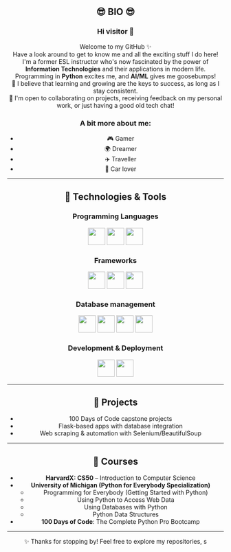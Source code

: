 <div align="center">

<h2>😎 BIO 😎</h2>

<h3>Hi visitor 👋</h3>
<p>
Welcome to my GitHub ✨<br>
Have a look around to get to know me and all the exciting stuff I do here!<br>
I'm a former ESL instructor who's now fascinated by the power of <b>Information Technologies</b> and their applications in modern life.<br>
Programming in <b>Python</b> excites me, and <b>AI/ML</b> gives me goosebumps!<br>
🌱 I believe that learning and growing are the keys to success, as long as I stay consistent.<br>
🤝 I'm open to collaborating on projects, receiving feedback on my personal work, or just having a good old tech chat!
</p>

<h3>A bit more about me:</h3>
<ul>
<li>🎮 Gamer</li>
<li>🌍 Dreamer</li>
<li>✈️ Traveller</li>
<li>🚗 Car lover</li>
</ul>

<hr>

<h2>🔧 Technologies & Tools</h2>

<h3>Programming Languages</h3>
<p>
  <img src="https://cdn.jsdelivr.net/gh/devicons/devicon@latest/icons/python/python-original.svg" width="40" height="40"/>
  <img src="https://cdn.jsdelivr.net/gh/devicons/devicon@latest/icons/html5/html5-original.svg" width="40" height="40"/>
  <img src="https://cdn.jsdelivr.net/gh/devicons/devicon@latest/icons/css3/css3-original.svg" width="40" height="40"/>
</p>

<h3>Frameworks</h3>
<p>
  <img src="https://img.icons8.com/cute-clipart/64/flask.png" width="40" height="40"/>
  <img src="https://cdn.jsdelivr.net/gh/devicons/devicon@latest/icons/bootstrap/bootstrap-original.svg" width="40" height="40"/>
  <img src="https://cdn.jsdelivr.net/gh/devicons/devicon@latest/icons/react/react-original.svg" width="40" height="40"/>
</p>

<h3>Database management</h3>
<p>
  <img src="https://cdn.jsdelivr.net/gh/devicons/devicon@latest/icons/mysql/mysql-original.svg" width="40" height="40"/>
  <img src="https://cdn.jsdelivr.net/gh/devicons/devicon@latest/icons/sqlalchemy/sqlalchemy-original.svg" width="40" height="40"/>
  <img src="https://cdn.jsdelivr.net/gh/devicons/devicon@latest/icons/postgresql/postgresql-plain-wordmark.svg" width="40" height="40"/>
  <img src="https://cdn.jsdelivr.net/gh/devicons/devicon@latest/icons/sqlite/sqlite-original-wordmark.svg" width="40" height="40"/>
</p>

<h3>Development & Deployment</h3>
<p>
  <img src="https://cdn.jsdelivr.net/gh/devicons/devicon@latest/icons/git/git-original.svg" width="40" height="40"/>
  <img src="https://cdn.jsdelivr.net/gh/devicons/devicon@latest/icons/docker/docker-original.svg" width="40" height="40"/>
</p>

<hr>

<h2>📂 Projects</h2>
<ul>
<li>100 Days of Code capstone projects</li>
<li>Flask-based apps with database integration</li>
<li>Web scraping & automation with Selenium/BeautifulSoup</li>
</ul>

<hr>

<h2>🏅 Courses</h2>
<ul>
<li><b>HarvardX: CS50</b> – Introduction to Computer Science</li>
<li><b>University of Michigan (Python for Everybody Specialization)</b>
  <ul>
    <li>Programming for Everybody (Getting Started with Python)</li>
    <li>Using Python to Access Web Data</li>
    <li>Using Databases with Python</li>
    <li>Python Data Structures</li>
  </ul>
</li>
<li><b>100 Days of Code</b>: The Complete Python Pro Bootcamp</li>
</ul>

<hr>

<p>✨ Thanks for stopping by! Feel free to explore my repositories, s
